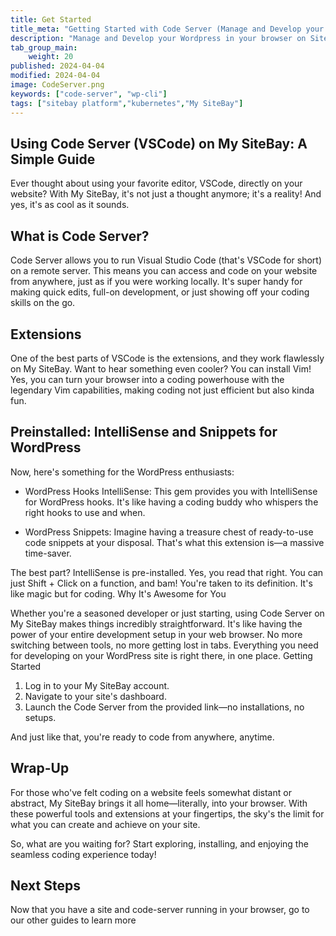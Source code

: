 ```yaml
---
title: Get Started
title_meta: "Getting Started with Code Server (Manage and Develop your Wordpress in your browser on SiteBay)"
description: "Manage and Develop your Wordpress in your browser on SiteBay."
tab_group_main:
    weight: 20
published: 2024-04-04
modified: 2024-04-04
image: CodeServer.png
keywords: ["code-server", "wp-cli"]
tags: ["sitebay platform","kubernetes","My SiteBay"]
---
```


## Using Code Server (VSCode) on My SiteBay: A Simple Guide

Ever thought about using your favorite editor, VSCode, directly on your website? With My SiteBay, it's not just a thought anymore; it's a reality! And yes, it's as cool as it sounds. 

## What is Code Server?

Code Server allows you to run Visual Studio Code (that's VSCode for short) on a remote server. This means you can access and code on your website from anywhere, just as if you were working locally. It's super handy for making quick edits, full-on development, or just showing off your coding skills on the go.

## Extensions

One of the best parts of VSCode is the extensions, and they work flawlessly on My SiteBay. Want to hear something even cooler? You can install Vim! Yes, you can turn your browser into a coding powerhouse with the legendary Vim capabilities, making coding not just efficient but also kinda fun.

## Preinstalled: IntelliSense and Snippets for WordPress

Now, here's something for the WordPress enthusiasts:

- WordPress Hooks IntelliSense:  This gem provides you with IntelliSense for WordPress hooks. It's like having a coding buddy who whispers the right hooks to use and when.

- WordPress Snippets: Imagine having a treasure chest of ready-to-use code snippets at your disposal. That's what this extension is—a massive time-saver.

The best part? IntelliSense is pre-installed. Yes, you read that right. You can just Shift + Click on a function, and bam! You're taken to its definition. It's like magic but for coding.
Why It's Awesome for You

Whether you're a seasoned developer or just starting, using Code Server on My SiteBay makes things incredibly straightforward. It's like having the power of your entire development setup in your web browser. No more switching between tools, no more getting lost in tabs. Everything you need for developing on your WordPress site is right there, in one place.
Getting Started

1. Log in to your My SiteBay account.
1. Navigate to your site's dashboard.
1. Launch the Code Server from the provided link—no installations, no setups.

And just like that, you're ready to code from anywhere, anytime.

## Wrap-Up

For those who've felt coding on a website feels somewhat distant or abstract, My SiteBay brings it all home—literally, into your browser. With these powerful tools and extensions at your fingertips, the sky's the limit for what you can create and achieve on your site.

So, what are you waiting for? Start exploring, installing, and enjoying the seamless coding experience today!


## Next Steps

Now that you have a site and code-server running in your browser, go to our other guides to learn more